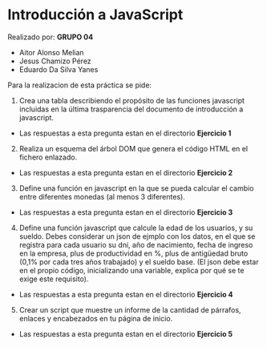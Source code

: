 # Introducción a JavaScript

Realizado por:
**GRUPO 04**
- Aitor Alonso Melian
- Jesus Chamizo Pérez
- Eduardo Da Silva Yanes

Para la realizacion de esta práctica se pide:
1. Crea una tabla describiendo el propósito de las funciones javascript incluidas en la última trasparencia del documento de introducción a javascript.
- Las respuestas a esta pregunta estan en el directorio **Ejercicio 1**
2. Realiza un esquema del árbol DOM que genera el código HTML en el fichero enlazado.
- Las respuestas a esta pregunta estan en el directorio **Ejercicio 2**
3. Define una función en javascript en la que se pueda calcular el cambio entre diferentes monedas (al menos 3 diferentes).
- Las respuestas a esta pregunta estan en el directorio **Ejercicio 3**
4. Define una función javascript que calcule la edad de los usuarios, y su sueldo. Debes considerar un json de ejmplo con los datos, en el que se registra para cada usuario su dni, año de nacimiento, fecha de ingreso en la empresa, plus de productividad en %, plus de antigüedad bruto (0,1% por cada tres años trabajado) y el sueldo base. (El json debe estar en el propio código, inicializando una variable, explica por qué se te exige este requisito).
- Las respuestas a esta pregunta estan en el directorio **Ejercicio 4**
5. Crear un script que muestre un informe de la cantidad de párrafos, enlaces y encabezados en tu página de inicio.
- Las respuestas a esta pregunta estan en el directorio **Ejercicio 5**

